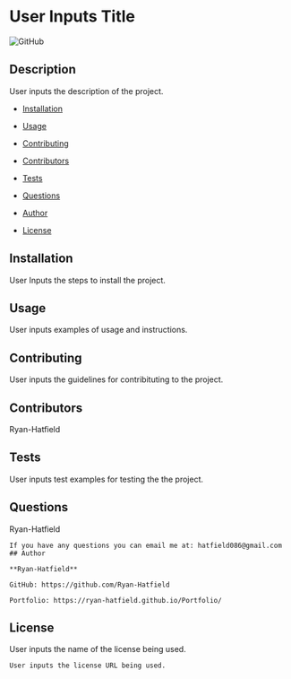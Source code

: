 # User Inputs Title
![GitHub](https://img.shields.io/github/license/ryan-Hatfield/Good-README-Generator) 
## Description
User inputs the description of the project.

* [Installation](#Installation)

* [Usage](#Usage)

* [Contributing](#Contributing)

* [Contributors](#Contributors)

* [Tests](#Tests)

* [Questions](#Questions)

* [Author](#Author)

* [License](#License)

## Installation
User Inputs the steps to install the project.
## Usage
User inputs examples of usage and instructions.
## Contributing
User inputs the guidelines for contribituting to the project.
## Contributors
Ryan-Hatfield
## Tests
User inputs test examples for testing the the project.
## Questions
Ryan-Hatfield
```
If you have any questions you can email me at: hatfield086@gmail.com
## Author

**Ryan-Hatfield**

GitHub: https://github.com/Ryan-Hatfield

Portfolio: https://ryan-hatfield.github.io/Portfolio/
```
## License
User inputs the name of the license being used.
```
User inputs the license URL being used.